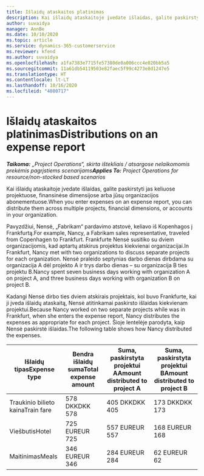 ```yaml
---
title: Išlaidų ataskaitos platinimas
description: Kai išlaidų ataskaitoje įvedate išlaidas, galite paskirstyti jas keliuose projektuose, juridiniuose subjektuose arba jūsų organizacijos abonementuose.
author: suvaidya
manager: AnnBe
ms.date: 10/10/2020
ms.topic: article
ms.service: dynamics-365-customerservice
ms.reviewer: kfend
ms.author: suvaidya
ms.openlocfilehash: a1fa7383e7715fe57380de0a006ccc4e020bb5a5
ms.sourcegitcommit: 11a61db54119503e82faec5f99c4273e8d1247e5
ms.translationtype: HT
ms.contentlocale: lt-LT
ms.lasthandoff: 10/16/2020
ms.locfileid: "4080717"
---
```

# <a name="distributions-on-an-expense-report"></a><span data-ttu-id="557c5-103">Išlaidų ataskaitos platinimas</span><span class="sxs-lookup"><span data-stu-id="557c5-103">Distributions on an expense report</span></span>

<span data-ttu-id="557c5-104">_**Taikoma:** „Project Operations“, skirta ištekliais / atsargose nelaikomomis prekėmis pagrįstiems scenarijams_</span><span class="sxs-lookup"><span data-stu-id="557c5-104">_**Applies To:** Project Operations for resource/non-stocked based scenarios_</span></span>

<span data-ttu-id="557c5-105">Kai išlaidų ataskaitoje įvedate išlaidas, galite paskirstyti jas keliuose projektuose, finansinėse dimensijose arba jūsų organizacijos abonementuose.</span><span class="sxs-lookup"><span data-stu-id="557c5-105">When you enter expenses on an expense report, you can distribute them across multiple projects, financial dimensions, or accounts in your organization.</span></span>

<span data-ttu-id="557c5-106">Pavyzdžiui, Nensė, „Fabrikam“ pardavimo atstovė, keliavo iš Kopenhagos į Frankfurtą.</span><span class="sxs-lookup"><span data-stu-id="557c5-106">For example, Nancy, a Fabrikam sales representative, traveled from Copenhagen to Frankfurt.</span></span> <span data-ttu-id="557c5-107">Frankfurte Nensė susitiko su dviem organizacijomis, kad aptartų atskirus projektus kiekvienai organizacijai.</span><span class="sxs-lookup"><span data-stu-id="557c5-107">In Frankfurt, Nancy met with two organizations to discuss separate projects for each organization.</span></span> <span data-ttu-id="557c5-108">Nensė praleido septynias darbo dienas dirbdama su organizacija A dėl projekto A ir trys darbo dienas – su organizacija B ties projektu B.</span><span class="sxs-lookup"><span data-stu-id="557c5-108">Nancy spent seven business days working with organization A on project A, and three business days working with organization B on project B.</span></span>

<span data-ttu-id="557c5-109">Kadangi Nensė dirbo ties dviem atskirais projektais, kol buvo Frankfurte, kai ji įveda išlaidų ataskaitą, Nensė atitinkamai paskirsto išlaidas kiekvienam projektui.</span><span class="sxs-lookup"><span data-stu-id="557c5-109">Because Nancy worked on two separate projects while was in Frankfurt, when she enters the expense report, Nancy distributes the expenses as appropriate for each project.</span></span> <span data-ttu-id="557c5-110">Šioje lentelėje parodyta, kaip Nensė paskirstė išlaidas.</span><span class="sxs-lookup"><span data-stu-id="557c5-110">The following table shows how Nancy distributed the expenses.</span></span>

| <span data-ttu-id="557c5-111">Išlaidų tipas</span><span class="sxs-lookup"><span data-stu-id="557c5-111">Expense type</span></span> | <span data-ttu-id="557c5-112">Bendra išlaidų suma</span><span class="sxs-lookup"><span data-stu-id="557c5-112">Total expense amount</span></span> | <span data-ttu-id="557c5-113">Suma, paskirstyta projektui A</span><span class="sxs-lookup"><span data-stu-id="557c5-113">Amount distributed to project A</span></span> | <span data-ttu-id="557c5-114">Suma, paskirstyta projektui B</span><span class="sxs-lookup"><span data-stu-id="557c5-114">Amount distributed to project B</span></span> |
|--------------|----------------------|---------------------------------|---------------------------------|
| <span data-ttu-id="557c5-115">Traukinio bilieto kaina</span><span class="sxs-lookup"><span data-stu-id="557c5-115">Train fare</span></span>   | <span data-ttu-id="557c5-116">578 DKK</span><span class="sxs-lookup"><span data-stu-id="557c5-116">DKK 578</span></span>              | <span data-ttu-id="557c5-117">405 DKK</span><span class="sxs-lookup"><span data-stu-id="557c5-117">DKK 405</span></span>                         | <span data-ttu-id="557c5-118">173 DKK</span><span class="sxs-lookup"><span data-stu-id="557c5-118">DKK 173</span></span>                         |
| <span data-ttu-id="557c5-119">Viešbutis</span><span class="sxs-lookup"><span data-stu-id="557c5-119">Hotel</span></span>        | <span data-ttu-id="557c5-120">725 EUR</span><span class="sxs-lookup"><span data-stu-id="557c5-120">EUR 725</span></span>              | <span data-ttu-id="557c5-121">557 EUR</span><span class="sxs-lookup"><span data-stu-id="557c5-121">EUR 557</span></span>                         | <span data-ttu-id="557c5-122">168 EUR</span><span class="sxs-lookup"><span data-stu-id="557c5-122">EUR 168</span></span>                         |
| <span data-ttu-id="557c5-123">Maitinimas</span><span class="sxs-lookup"><span data-stu-id="557c5-123">Meals</span></span>        | <span data-ttu-id="557c5-124">346 EUR</span><span class="sxs-lookup"><span data-stu-id="557c5-124">EUR 346</span></span>              | <span data-ttu-id="557c5-125">284 EUR</span><span class="sxs-lookup"><span data-stu-id="557c5-125">EUR 284</span></span>                         | <span data-ttu-id="557c5-126">62 EUR</span><span class="sxs-lookup"><span data-stu-id="557c5-126">EUR 62</span></span>                          |
